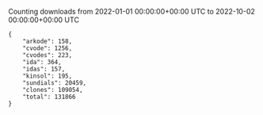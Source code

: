 
Counting downloads from 2022-01-01 00:00:00+00:00 UTC to 2022-10-02 00:00:00+00:00 UTC

```
{
    "arkode": 158,
    "cvode": 1256,
    "cvodes": 223,
    "ida": 364,
    "idas": 157,
    "kinsol": 195,
    "sundials": 20459,
    "clones": 109054,
    "total": 131866
}
```
